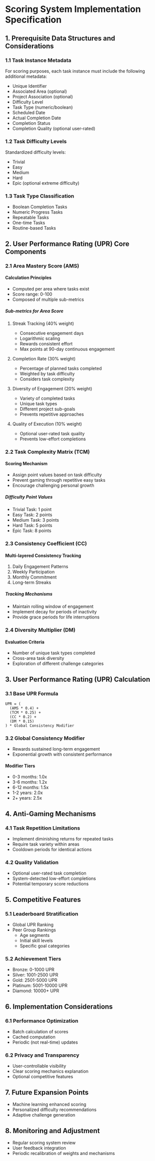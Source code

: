 # Scoring System Implementation Specification

## 1. Prerequisite Data Structures and Considerations

### 1.1 Task Instance Metadata
For scoring purposes, each task instance must include the following additional metadata:
- Unique Identifier
- Associated Area (optional)
- Project Association (optional)
- Difficulty Level
- Task Type (numeric/boolean)
- Scheduled Date
- Actual Completion Date
- Completion Status
- Completion Quality (optional user-rated)

### 1.2 Task Difficulty Levels
Standardized difficulty levels:
- Trivial
- Easy
- Medium
- Hard
- Epic (optional extreme difficulty)

### 1.3 Task Type Classification
- Boolean Completion Tasks
- Numeric Progress Tasks
- Repeatable Tasks
- One-time Tasks
- Routine-based Tasks

## 2. User Performance Rating (UPR) Core Components

### 2.1 Area Mastery Score (AMS)
#### Calculation Principles
- Computed per area where tasks exist
- Score range: 0-100
- Composed of multiple sub-metrics

##### Sub-metrics for Area Score
1. Streak Tracking (40% weight)
   - Consecutive engagement days
   - Logarithmic scaling
   - Rewards consistent effort
   - Max points at 90-day continuous engagement

2. Completion Rate (30% weight)
   - Percentage of planned tasks completed
   - Weighted by task difficulty
   - Considers task complexity

3. Diversity of Engagement (20% weight)
   - Variety of completed tasks
   - Unique task types
   - Different project sub-goals
   - Prevents repetitive approaches

4. Quality of Execution (10% weight)
   - Optional user-rated task quality
   - Prevents low-effort completions

### 2.2 Task Complexity Matrix (TCM)
#### Scoring Mechanism
- Assign point values based on task difficulty
- Prevent gaming through repetitive easy tasks
- Encourage challenging personal growth

##### Difficulty Point Values
- Trivial Task: 1 point
- Easy Task: 2 points
- Medium Task: 3 points
- Hard Task: 5 points
- Epic Task: 8 points

### 2.3 Consistency Coefficient (CC)
#### Multi-layered Consistency Tracking
1. Daily Engagement Patterns
2. Weekly Participation
3. Monthly Commitment
4. Long-term Streaks

##### Tracking Mechanisms
- Maintain rolling window of engagement
- Implement decay for periods of inactivity
- Provide grace periods for life interruptions

### 2.4 Diversity Multiplier (DM)
#### Evaluation Criteria
- Number of unique task types completed
- Cross-area task diversity
- Exploration of different challenge categories

## 3. User Performance Rating (UPR) Calculation

### 3.1 Base UPR Formula
```
UPR = (
  (AMS * 0.4) + 
  (TCM * 0.25) + 
  (CC * 0.2) + 
  (DM * 0.15)
) * Global Consistency Modifier
```

### 3.2 Global Consistency Modifier
- Rewards sustained long-term engagement
- Exponential growth with consistent performance

#### Modifier Tiers
- 0-3 months: 1.0x
- 3-6 months: 1.2x
- 6-12 months: 1.5x
- 1-2 years: 2.0x
- 2+ years: 2.5x

## 4. Anti-Gaming Mechanisms

### 4.1 Task Repetition Limitations
- Implement diminishing returns for repeated tasks
- Require task variety within areas
- Cooldown periods for identical actions

### 4.2 Quality Validation
- Optional user-rated task completion
- System-detected low-effort completions
- Potential temporary score reductions

## 5. Competitive Features

### 5.1 Leaderboard Stratification
- Global UPR Ranking
- Peer Group Rankings
  - Age segments
  - Initial skill levels
  - Specific goal categories

### 5.2 Achievement Tiers
- Bronze: 0-1000 UPR
- Silver: 1001-2500 UPR
- Gold: 2501-5000 UPR
- Platinum: 5001-10000 UPR
- Diamond: 10000+ UPR

## 6. Implementation Considerations

### 6.1 Performance Optimization
- Batch calculation of scores
- Cached computation
- Periodic (not real-time) updates

### 6.2 Privacy and Transparency
- User-controllable visibility
- Clear scoring mechanics explanation
- Optional competitive features

## 7. Future Expansion Points
- Machine learning enhanced scoring
- Personalized difficulty recommendations
- Adaptive challenge generation

## 8. Monitoring and Adjustment
- Regular scoring system review
- User feedback integration
- Periodic recalibration of weights and mechanisms
